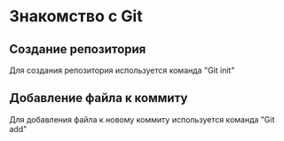 # Знакомство с Git

## Создание репозитория
Для создания репозитория используется команда "Git init"

## Добавление файла к коммиту
Для добавления файла к новому коммиту используется команда "Git add"
